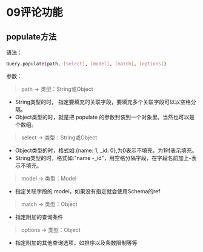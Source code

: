 # 09评论功能

## populate方法

语法：
```bash
Query.populate(path, [select], [model], [match], [options])
```

参数：
> path -> 类型：String或Object
* String类型的时， 指定要填充的关联字段，要填充多个关联字段可以以空格分隔。
* Object类型的时，就是把 populate 的参数封装到一个对象里。当然也可以是个数组。

> select -> 类型：String或Object
* Object类型的时，格式如:{name: 1, _id: 0},为0表示不填充，为1时表示填充。
* String类型的时，格式如:"name -_id"，用空格分隔字段，在字段名前加上-表示不填充。

> model -> 类型：Model
* 指定关联字段的 model，如果没有指定就会使用Schema的ref

> match -> 类型：Object
* 指定附加的查询条件

> options -> 类型：Object
* 指定附加的其他查询选项，如排序以及条数限制等等


